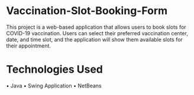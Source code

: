 # Vaccination-Slot-Booking-Form
This project is a web-based application that allows users to book slots for COVID-19 vaccination. Users can select their preferred vaccination center, date, and time slot, and the application will show them available slots for their appointment.

# Technologies Used
• Java
• Swing Application
• NetBeans
